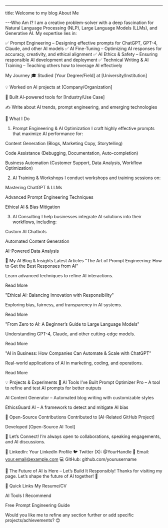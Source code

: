 ---
title: Welcome to my blog
 About Me
 
---Who Am I?
I am a creative problem-solver with a deep fascination for Natural Language Processing (NLP), Large Language Models (LLMs), and Generative AI. My expertise lies in:

✅ Prompt Engineering – Designing effective prompts for ChatGPT, GPT-4, Claude, and other AI models
✅ AI Fine-Tuning – Optimizing AI responses for accuracy, creativity, and ethical alignment
✅ AI Ethics & Safety – Ensuring responsible AI development and deployment
✅ Technical Writing & AI Training – Teaching others how to leverage AI effectively

My Journey
🎓 Studied [Your Degree/Field] at [University/Institution]

💡 Worked on AI projects at [Company/Organization]

🚀 Built AI-powered tools for [Industry/Use Case]

✍️ Write about AI trends, prompt engineering, and emerging technologies

🚀 What I Do
1. Prompt Engineering & AI Optimization
I craft highly effective prompts that maximize AI performance for:

Content Generation (Blogs, Marketing Copy, Storytelling)

Code Assistance (Debugging, Documentation, Auto-completion)

Business Automation (Customer Support, Data Analysis, Workflow Optimization)

2. AI Training & Workshops
I conduct workshops and training sessions on:

Mastering ChatGPT & LLMs

Advanced Prompt Engineering Techniques

Ethical AI & Bias Mitigation

3. AI Consulting
I help businesses integrate AI solutions into their workflows, including:

Custom AI Chatbots

Automated Content Generation

AI-Powered Data Analysis

📝 My AI Blog & Insights
Latest Articles
"The Art of Prompt Engineering: How to Get the Best Responses from AI"

Learn advanced techniques to refine AI interactions.

Read More

"Ethical AI: Balancing Innovation with Responsibility"

Exploring bias, fairness, and transparency in AI systems.

Read More

"From Zero to AI: A Beginner’s Guide to Large Language Models"

Understanding GPT-4, Claude, and other cutting-edge models.

Read More

"AI in Business: How Companies Can Automate & Scale with ChatGPT"

Real-world applications of AI in marketing, coding, and operations.

Read More

💡 Projects & Experiments
🔧 AI Tools I’ve Built
Prompt Optimizer Pro – A tool to refine and test AI prompts for better outputs

AI Content Generator – Automated blog writing with customizable styles

EthicsGuard AI – A framework to detect and mitigate AI bias

🎯 Open-Source Contributions
Contributed to [AI-Related GitHub Project]

Developed [Open-Source AI Tool]

📩 Let’s Connect!
I’m always open to collaborations, speaking engagements, and AI discussions.

🔗 LinkedIn: Your LinkedIn Profile
🐦 Twitter (X): @YourHandle
📧 Email: your.email@example.com
💻 GitHub: github.com/yourusername

🔮 The Future of AI is Here – Let’s Build It Responsibly!
Thanks for visiting my page. Let’s shape the future of AI together! 🚀

📌 Quick Links
My Resume/CV

AI Tools I Recommend

Free Prompt Engineering Guide

Would you like me to refine any section further or add specific projects/achievements? 😊

